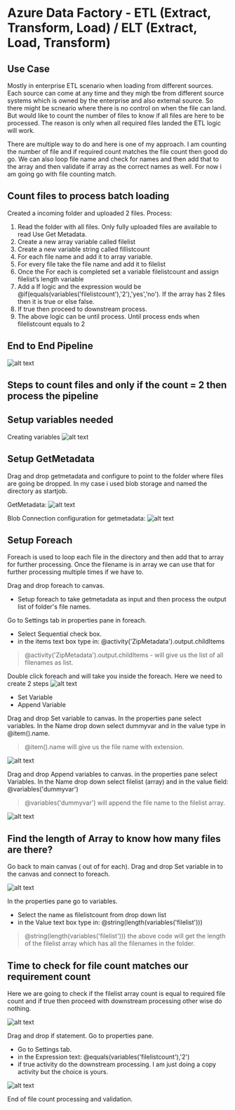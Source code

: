 # Azure Data Factory - ETL (Extract, Transform, Load) / ELT (Extract, Load, Transform)

## Use Case

Mostly in enterprise ETL scenario when loading from different sources. Each source can come at any time and they migh tbe from different source systems which is owned by the enterprise and also external source. So there might be scneario where there is no control on when the file can land. But would like to count the number of files to know if all files are here to be processed. The reason is only when all required files landed the ETL logic will work.

There are multiple way to do and here is one of my approach. I am counting the number of file and if required count matches the file count then good do go. We can also loop file name and check for names and then add that to the array and then validate if array as the correct names as well. For now i am going go with file counting match.

## Count files to process batch loading

Created a incoming folder and uploaded 2 files.
Process:

1) Read the folder with all files. Only fully uploaded files are available to read Use Get Metadata.
2) Create a new array variable called filelist
3) Create a new variable string called fillistcount
4) For each file name and add it to array variable.
5) For every file take the file name and add it to filelist
6) Once the For each is completed set a variable filelistcount and assign filelist’s length variable
7) Add a If logic and the expression would be @if(equals(variables('filelistcount'),'2'),'yes','no'). If the array has 2 files then it is true or else false.
8) If true then proceed to downstream process.
9) The above logic can be until process. Until process ends when filelistcount equals to 2


## End to End Pipeline

![alt text](https://github.com/balakreshnan/wagsrepo/blob/master/images/img2.jpg "End to End Flow")

## Steps to count files and only if the count = 2 then process the pipeline

## Setup variables needed

Creating variables
![alt text](https://github.com/balakreshnan/wagsrepo/blob/master/images/img1.jpg "Create Variables")

## Setup GetMetadata

Drag and drop getmetadata and configure to point to the folder where files are going be dropped. In my case
i used blob storage and named the directory as startjob.

GetMetadata:
![alt text](https://github.com/balakreshnan/wagsrepo/blob/master/images/img21.jpg "Create GetMetadata")

Blob Connection configuration for getmetadata:
![alt text](https://github.com/balakreshnan/wagsrepo/blob/master/images/img22.jpg "Blob configuration")

## Setup Foreach

Foreach is used to loop each file in the directory and then add that to array for further processing. Once the filename is in array we can use that for further processing multiple times if we have to.

Drag and drop foreach to canvas. 

- Setup foreach to take getmetadata as input and then process the output list of folder's file names.

Go to Settings tab in properties pane in foreach.

- Select Sequential check box.
- in the items text box type in: @activity('ZipMetadata').output.childItems

> @activity('ZipMetadata').output.childItems - will give us the list of all filenames as list.


Double click foreach and will take you inside the foreach. Here we need to create 2 steps
![alt text](https://github.com/balakreshnan/wagsrepo/blob/master/images/img3.jpg "For Each")

- Set Variable
- Append Variable

Drag and drop Set variable to canvas. In the properties pane select variables. In the Name drop down select dummyvar and in the value type in @item().name. 

> @item().name will give us the file name with extension.

![alt text](https://github.com/balakreshnan/wagsrepo/blob/master/images/img4.jpg "For Each")

Drag and drop Append variables to canvas. in the properties pane select Variables. In the Name drop down select filelist (array) and in the value field: @variables('dummyvar')

> @variables('dummyvar') will append the file name to the filelist array.

![alt text](https://github.com/balakreshnan/wagsrepo/blob/master/images/img5.jpg "For Each")

## Find the length of Array to know how many files are there?

Go back to main canvas ( out of for each). Drag and drop Set variable in to the canvas and connect to foreach.

![alt text](https://github.com/balakreshnan/wagsrepo/blob/master/images/img6.jpg "For Each")

In the properties pane go to variables. 

- Select the name as filelistcount from drop down list
- in the Value text box type in: @string(length(variables('filelist')))

> @string(length(variables('filelist'))) the above code will get the length of the filelist array which has all the filenames in the folder.

## Time to check for file count matches our requirement count

Here we are going to check if the filelist array count is equal to required file count and if true then proceed with downstream processing other wise do nothing.

![alt text](https://github.com/balakreshnan/wagsrepo/blob/master/images/img7.jpg "IF condition")

Drag and drop if statement. Go to properties pane.

- Go to Settings tab.
- in the Expression text: @equals(variables('filelistcount'),'2')
- if true activity do the downstream processing. I am just doing a copy activity but the choice is yours.

![alt text](https://github.com/balakreshnan/wagsrepo/blob/master/images/img8.jpg "IF expression")

End of file count processing and validation.
